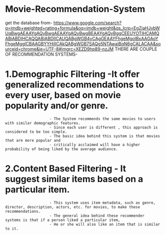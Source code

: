 # Movie-Recommendation-System
get the database from- https://www.google.com/search?q=imdb+weighted+rating+formula&oq=imdb+weight&gs_lcrp=EgZjaHJvbWUqBwgAEAAYgAQyBwgAEAAYgAQyBwgBEAAYgAQyBggCEEUYOTIHCAMQABiABDIHCAQQABiABDIICAUQABgWGB4yCAgGEAAYFhgeMgoIBxAAGAoYFhgeMggICBAAGBYYHjIICAkQABgWGB7SAQg5NTAwajBqN6gCALACAA&sourceid=chrome&ie=UTF-8#imgrc=XEZD9hp89-nzJM
THERE ARE COUPLE OF RECOMMENDATION SYSTEMS-

  # 1.Demographic Filtering -It offer generalized recommendations to every user, based on movie popularity and/or genre.
                        - The System recommends the same movies to users with similar demographic features. 
                        - Since each user is different , this approach is considered to be too simple.
                        - The basic idea behind this system is that movies that are more popular and
                        - critically acclaimed will have a higher probability of being liked by the average audience.
  # 2.Content Based Filtering - It suggest similar items based on a particular item. 
                        - This system uses item metadata, such as genre, director, description, actors, etc. for movies, to make these recommendations. 
                        - The general idea behind these recommender systems is that if a person liked a particular item, 
                        - He or she will also like an item that is similar to it.
